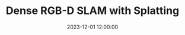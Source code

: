 ---
layout: post
title: Dense RGB-D SLAM with Splatting
date: 2023-12-01 12:00:00
description:
redirect: https://x.com/Nik__V__/status/1731840557553496410?s=20
---